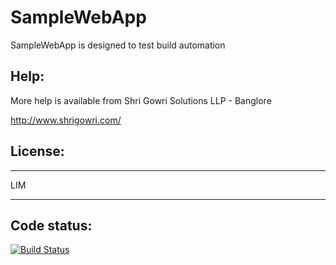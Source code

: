 # SampleWebApp

SampleWebApp is designed to test build automation

Help:
-----

More help is available from Shri Gowri Solutions LLP - Banglore 

http://www.shrigowri.com/

License:
--------

***************************************************************************
LIM
***************************************************************************

Code status:
------------

[![Build Status](https://travis-ci.org/vinnycrm/SampleWebApp.svg?branch=master)](https://travis-ci.org/vinnycrm/SampleWebApp)
